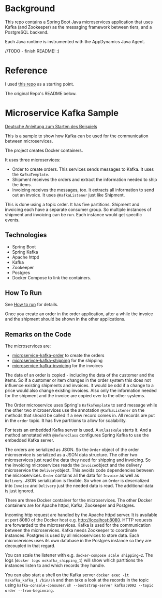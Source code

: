 # Background

This repo contains a Spring Boot Java microservices application that uses Kafka
(and Zookeeper) as the messaging framework between tiers, and a PostgreSQL backend.

Each Java runtime is instrumented with the AppDynamics Java Agent.

//TODO - finish README! :)

# Reference

I used [this repo](https://github.com/ewolff/microservice-kafka) as a starting point.

The original Repo's README below.

Microservice Kafka Sample
==================

[Deutsche Anleitung zum Starten des Beispiels](WIE-LAUFEN.md)

This is a sample to show how Kafka can be used for the communication
between microservices.

The project creates Docker containers.

It uses three microservices:
- Order to create orders. This services sends messages to Kafka. It
  uses the `KafkaTemplate`.
- Shipment receives the orders and extract the
  information needed to ship the items.
- Invoicing receives the messages, too. It extracts all information to send
out an invoice. It uses `@KafkaListener` just like Shipment.

This is done using a topic order. It has five partitions. Shipment and
invoicing each have a separate consumer group. So multiple instances
of shipment and invoicing can be run. Each instance would get specific
events.

Technologies
------------

- Spring Boot
- Spring Kafka
- Apache httpd
- Kafka
- Zookeeper
- Postgres
- Docker Compose to link the containers.

How To Run
----------

See [How to run](HOW-TO-RUN.md) for details.

Once you create an order in the order application, after a while the
invoice and the shipment should be shown in the other applications.

Remarks on the Code
-------------------

The microservices are: 
- [microservice-kafka-order](microservice-kafka/microservice-kafka-order) to create the orders
- [microserivce-kafka-shipping](microservice-kafka/microservice-kafka-shipping) for the shipping
- [microservice-kafka-invoicing](microservice-kafka/microservice-kafka-invoicing) for the invoices

The data of an order is copied - including the data of the customer
and the items. So if a customer or item changes in the order system
this does not influence existing shipments and invoices. It would be
odd if a change to a price would also change existing invoices. Also
only the information needed for the shipment and the invoice are
copied over to the other systems.

The Order microservice uses Spring's `KafkaTemplate` to send message
while the other two microservices use the annotation `@KafkaListener`
on the methods that should be called if a new record comes in. All
records are put in the `order` topic. It has five partitions to allow
for scalability.

For tests an embedded Kafka server is used. A `@ClassRule` starts
it. And a method annotated with `@BeforeClass` configures Spring Kafka
to use the embedded Kafka server.

The orders are serialized as JSON.
So the `Order` object of the order microservice is serialized as a JSON data structure.
The other two microservices just
read the data they need for shipping and invoicing. So the invoicing microservices reads the `Invoice`object and the 
delivery microservice the `Delivery`object.
This avoids code dependencies between the
microservices. `Order` contains all the data for `Invoice` as well as `Delivery`.
JSON serialization is flexible. So when an `Order` is deserialized into `Invoice` and `Delivery` just the needed data is read.
The additional data is just ignored.

There are three Docker container for the microservices. The other
Docker containers are for Apache httpd, Kafka, Zookeeper and Postgres.

Incoming http request are handled by the Apache httpd server. It is
available at port 8080 of the Docker host
e.g. <http://localhost:8080>.  HTTP requests are forwarded to the
microservices. Kafka is used for the communication between the
microservices. Kafka needs Zookeeper to coordinate instances. Postgres
is used by all microservices to store data. Each microservices uses
its own database in the Postgres instance so they are decoupled in
that regard.

You can scale the listener with e.g. `docker-compose scale
shipping=2`. The logs (`docker logs
mskafka_shipping_1`) will show which partitions the instances listen
to and which records they handle.

You can also start a shell on the Kafka server `docker exec -it
mskafka_kafka_1 /bin/sh` and then take a look at the records in the
topic using `kafka-console-consumer.sh --bootstrap-server kafka:9092
--topic order --from-beginning`.
